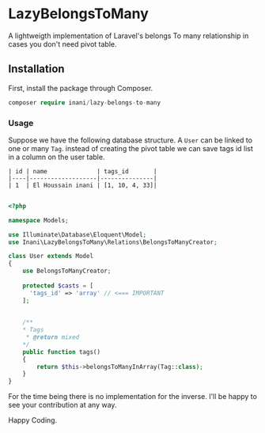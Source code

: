 # LazyBelongsToMany
A lightweigth implementation of Laravel's belongs To many relationship in cases you don't need pivot table.

## Installation

First, install the package through Composer.
```php
composer require inani/lazy-belongs-to-many
```

### Usage

Suppose we have the following database structure. A ``User`` can be linked to one or many ``Tag``. instead of creating the pivot table we can save tags id list in a column on the user table.
````
| id | name              | tags_id       |
|----|-------------------|---------------|
| 1  | El Houssain inani | [1, 10, 4, 33]|
````

````php

<?php

namespace Models;

use Illuminate\Database\Eloquent\Model;
use Inani\LazyBelongsToMany\Relations\BelongsToManyCreator;

class User extends Model
{
    use BelongsToManyCreator;
    
    protected $casts = [
      'tags_id' => 'array' // <=== IMPORTANT
    ];
    
    
    /**
    * Tags
     * @return mixed
    */
    public function tags()
    {
        return $this->belongsToManyInArray(Tag::class);
    }
}
````

For the time being there is no implementation for the inverse. I'll be happy to see your contribution at any way.

Happy Coding.

